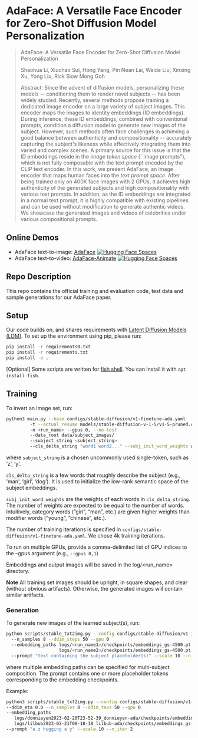 # AdaFace: A Versatile Face Encoder for Zero-Shot Diffusion Model Personalization

> AdaFace: A Versatile Face Encoder for Zero-Shot Diffusion Model Personalization
>
> Shaohua Li, Xiuchao Sui, Hong Yang, Pin Nean Lai, Weide Liu, Xinxing Xu, Yong Liu, Rick Siow Mong Goh
>
> Abstract: Since the advent of diffusion models, personalizing these models -- conditioning them to render novel subjects -- has been widely studied. Recently, several methods propose training a dedicated image encoder on a large variety of subject images. This encoder maps the images to identity embeddings (ID embeddings). During inference, these ID embeddings, combined with conventional prompts, condition a diffusion model to generate new images of the subject. However, such methods often face challenges in achieving a good balance between authenticity and compositionality -- accurately capturing the subject's likeness while effectively integrating them into varied and complex scenes. A primary source for this issue is that the ID embeddings reside in the *image token space* (``image prompts"), which is not fully composable with the text prompt encoded by the CLIP text encoder. In this work, we present AdaFace, an image encoder that maps human faces into the *text prompt space*. After being trained only on 400K face images with 2 GPUs, it achieves high authenticity of the generated subjects and high compositionality with various text prompts. In addition, as the ID embeddings are integrated in a normal text prompt, it is highly compatible with existing pipelines and can be used without modification to generate authentic videos. We showcase the generated images and videos of celebrities under various compositional prompts. 
> 

## Online Demos
- AdaFace text-to-image: <a href="https://huggingface.co/spaces/adaface-neurips/adaface" style="display: inline-flex; align-items: center;">
  AdaFace 
  <img src="https://img.shields.io/badge/%F0%9F%A4%97%20Hugging%20Face-Spaces-yellow" alt="Hugging Face Spaces" style="margin-left: 5px;">
  </a>
- AdaFace text-to-video: <a href="https://huggingface.co/spaces/adaface-neurips/adaface-animate" style="display: inline-flex; align-items: center;">
  AdaFace-Animate
  <img src="https://img.shields.io/badge/%F0%9F%A4%97%20Hugging%20Face-Spaces-yellow" alt="Hugging Face Spaces" style="margin-left: 5px;">
  </a>

## Repo Description

This repo contains the official training and evaluation code, test data and sample generations for our AdaFace paper.

## Setup

Our code builds on, and shares requirements with [Latent Diffusion Models (LDM)](https://github.com/CompVis/latent-diffusion). To set up the environment using pip, please run:

```bash
pip install -r requirements0.txt
pip install -r requirements.txt
pip install -e .
```

\[Optional\] 
Some scripts are written for [fish shell](https://fishshell.com/). You can install it with `apt install fish`.

## Training

To invert an image set, run:

```bash
python3 main.py --base configs/stable-diffusion/v1-finetune-ada.yaml
         -t --actual_resume models/stable-diffusion-v-1-5/v1-5-pruned.ckpt
         -n <run_name> --gpus 0, --no-test
         --data_root data/subject_images/
         --subject_string <subject_string>
         --cls_delta_string "word1 word2..." --subj_init_word_weights w1 w2...
```

where `subject_string` is a chosen uncommonly used single-token, such as ‘z’, ‘y’.

`cls_delta_string` is a few words that roughly describe the subject (e.g., 'man', ‘girl’, ‘dog’). It is used to initialize the low-rank semantic space of the subject embeddings.

`subj_init_word_weights` are the weights of each words in `cls_delta_string`. The number of weights are expected to be equal to the number of words. Intuitively, category words (”girl”, “man”, etc.) are given higher weights than modifier words (”young”, “chinese”, etc.).

The number of training iterations is specified in `configs/stable-diffusion/v1-finetune-ada.yaml`. We chose 4k training iterations.

To run on multiple GPUs, provide a comma-delimited list of GPU indices to the –gpus argument (e.g., `--gpus 0,1`)

Embeddings and output images will be saved in the log/<run_name> directory.

**Note**  All training set images should be upright, in square shapes, and clear (without obvious artifacts). Otherwise, the generated images will contain similar artifacts.

### Generation

To generate new images of the learned subject(s), run:

```bash
python scripts/stable_txt2img.py --config configs/stable-diffusion/v1-inference-ada.yaml --ckpt models/stable-diffusion-v-1-5/v1-5-pruned.ckpt --ddim_eta 0.0
  --n_samples 8 --ddim_steps 50 --gpu 0 
  --embedding_paths logs/<run_name1>/checkpoints/embeddings_gs-4500.pt 
                    logs/<run_name2>/checkpoints/embeddings_gs-4500.pt
  --prompt "text containing the subject placeholder(s)" --scale 10 --n_iter 2
```

where multiple embedding paths can be specified for multi-subject composition. The prompt contains one or more placeholder tokens corresponding to the embedding checkpoints.

Example:

```bash
python3 scripts/stable_txt2img.py --config configs/stable-diffusion/v1-inference-ada.yaml --ckpt models/stable-diffusion-v-1-5/v1-5-pruned.ckpt
--ddim_eta 0.0 --n_samples 8 --ddim_teps 50 --gpu 0
--embedding_paths 
   logs/donnieyen2023-02-20T23-52-39_donnieyen-ada/checkpoints/embeddings_gs-4500.pt 
   logs/lilbub2023-02-21T08-18-18_lilbub-ada/checkpoints/embeddings_gs-4500.pt 
--prompt "a z hugging a y" --scale 10 --n_iter 2
```
